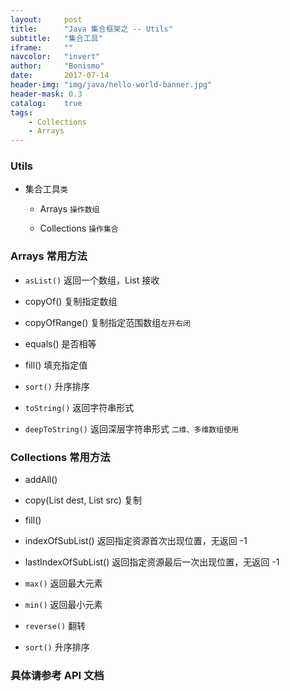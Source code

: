 ```yaml
---
layout:     post
title:      "Java 集合框架之 -- Utils"
subtitle:   "集合工具"
iframe:     ""
navcolor:   "invert"
author:     "Bonismo"
date:       2017-07-14
header-img: "img/java/hello-world-banner.jpg"
header-mask: 0.3
catalog:    true
tags:
    - Collections
    - Arrays
---
```


### Utils

- 集合工具`类`

    - Arrays    `操作数组`

    - Collections   `操作集合`

### Arrays 常用方法

- `asList()` 返回一个数组，List 接收

- copyOf() 复制指定数组

- copyOfRange() 复制指定范围数组`左开右闭`

- equals() 是否相等

- fill() 填充指定值

- `sort()` 升序排序

- `toString()` 返回字符串形式

- `deepToString()` 返回深层字符串形式 `二维、多维数组使用`

### Collections 常用方法

- addAll()

- copy(List dest, List src) 复制

- fill()

- indexOfSubList() 返回指定资源首次出现位置，无返回 -1

- lastIndexOfSubList()  返回指定资源最后一次出现位置，无返回 -1

- `max()` 返回最大元素

- `min()` 返回最小元素

- `reverse()` 翻转

- `sort()` 升序排序

### 具体请参考 API 文档

